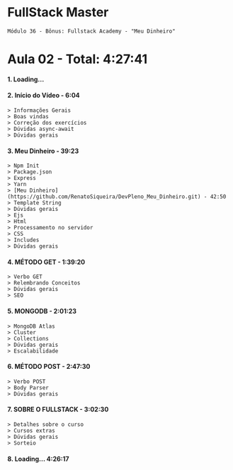 # FullStack Master

```
Módulo 36 - Bônus: Fullstack Academy - "Meu Dinheiro"
```

# **Aula 02** - Total: 4:27:41

#### 1. Loading...
#### 2. Início do Vídeo - 6:04

``` 
> Informações Gerais
> Boas vindas
> Correção dos exercícios
> Dúvidas async-await
> Dúvidas gerais
```

#### 3. Meu Dinheiro - 39:23

``` 
> Npm Init
> Package.json
> Express
> Yarn
> [Meu Dinheiro](https://github.com/RenatoSiqueira/DevPleno_Meu_Dinheiro.git) - 42:50
> Template String
> Dúvidas gerais
> Ejs
> Html
> Processamento no servidor
> CSS
> Includes
> Dúvidas gerais
```

#### 4. MÉTODO GET - 1:39:20

``` 
> Verbo GET
> Relembrando Conceitos
> Dúvidas gerais
> SEO
```

#### 5. MONGODB - 2:01:23

``` 
> MongoDB Atlas
> Cluster
> Collections
> Dúvidas gerais
> Escalabilidade
```

#### 6. MÉTODO POST - 2:47:30

``` 
> Verbo POST
> Body Parser
> Dúvidas gerais
```

#### 7. SOBRE O FULLSTACK - 3:02:30

``` 
> Detalhes sobre o curso
> Cursos extras
> Dúvidas gerais
> Sorteio
```

#### 8. Loading... 4:26:17